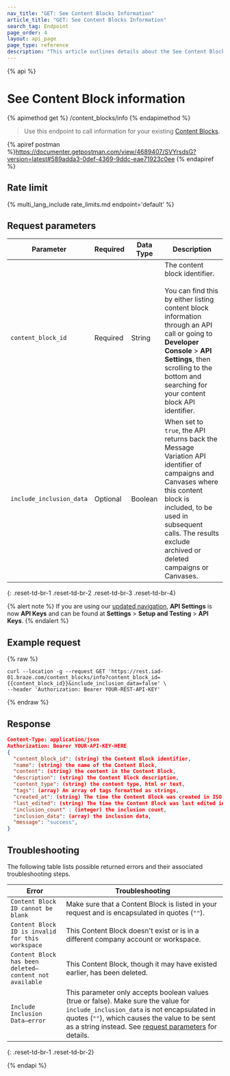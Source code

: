 ```yaml
---
nav_title: "GET: See Content Blocks Information"
article_title: "GET: See Content Blocks Information"
search_tag: Endpoint
page_order: 4
layout: api_page
page_type: reference
description: "This article outlines details about the See Content Blocks information Braze endpoint."
---
```


{% api %}
# See Content Block information
{% apimethod get %}
/content_blocks/info
{% endapimethod %}

> Use this endpoint to call information for your existing [Content Blocks]({{site.baseurl}}/user_guide/engagement_tools/templates_and_media/content_blocks/).

{% apiref postman %}https://documenter.getpostman.com/view/4689407/SVYrsdsG?version=latest#589adda3-0def-4369-9ddc-eae71923c0ee {% endapiref %}

## Rate limit

{% multi_lang_include rate_limits.md endpoint='default' %}

## Request parameters

| Parameter | Required | Data Type | Description |
|---|---|---|---|
| `content_block_id`  | Required | String | The content block identifier. <br><br>You can find this by either listing content block information through an API call or going to **Developer Console** > **API Settings**, then scrolling to the bottom and searching for your content block API identifier.|
| `include_inclusion_data`  | Optional | Boolean | When set to `true`, the API returns back the Message Variation API identifier of campaigns and Canvases where this content block is included, to be used in subsequent calls.  The results exclude archived or deleted campaigns or Canvases. |
{: .reset-td-br-1 .reset-td-br-2 .reset-td-br-3  .reset-td-br-4}

{% alert note %}
If you are using our [updated navigation]({{site.baseurl}}/navigation), **API Settings** is now **API Keys** and can be found at **Settings** > **Setup and Testing** > **API Keys**.
{% endalert %}

## Example request
{% raw %}
```
curl --location -g --request GET 'https://rest.iad-01.braze.com/content_blocks/info?content_block_id={{content_block_id}}&include_inclusion_data=false' \
--header 'Authorization: Bearer YOUR-REST-API-KEY'
```
{% endraw %}

## Response

```json
Content-Type: application/json
Authorization: Bearer YOUR-API-KEY-HERE
{
  "content_block_id": (string) the Content Block identifier,
  "name": (string) the name of the Content Block,
  "content": (string) the content in the Content Block,
  "description": (string) the Content Block description,
  "content_type": (string) the content type, html or text,
  "tags": (array) An array of tags formatted as strings,
  "created_at": (string) The time the Content Block was created in ISO 8601,
  "last_edited": (string) The time the Content Block was last edited in ISO 8601,
  "inclusion_count" : (integer) the inclusion count,
  "inclusion_data": (array) the inclusion data,
  "message": "success",
}
```

## Troubleshooting

The following table lists possible returned errors and their associated troubleshooting steps.

| Error | Troubleshooting |
| --- | --- |
| `Content Block ID cannot be blank` | Make sure that a Content Block is listed in your request and is encapsulated in quotes (`""`). |
| `Content Block ID is invalid for this workspace` | This Content Block doesn't exist or is in a different company account or workspace. |
| `Content Block has been deleted—content not available` | This Content Block, though it may have existed earlier, has been deleted. |
| `Include Inclusion Data—error` | This parameter only accepts boolean values (true or false). Make sure the value for `include_inclusion_data` is not encapsulated in quotes (`""`), which causes the value to be sent as a string instead. See [request parameters](#request-parameters) for details. |
{: .reset-td-br-1 .reset-td-br-2}


{% endapi %}

